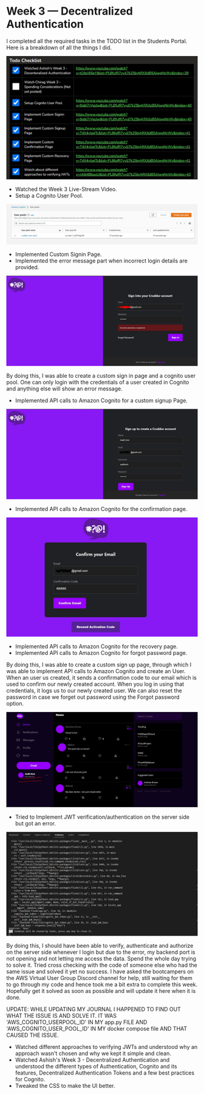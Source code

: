 # Week 3 — Decentralized Authentication

I completed all the required tasks in the TODO list in the Students Portal. Here is a breakdown of all the things I did.

![Screenshot](https://github.com/aaditunni/aws-bootcamp-cruddur-2023/blob/main/journal/week3/todo.JPG)

- Watched the Week 3 Live-Stream Video.
- Setup a Cognito User Pool.

![Screenshot](https://github.com/aaditunni/aws-bootcamp-cruddur-2023/blob/main/journal/week3/userpool.JPG)

- Implemented Custom Signin Page.
- Implemented the error message part when incorrect login details are provided.

![Screenshot](https://github.com/aaditunni/aws-bootcamp-cruddur-2023/blob/main/journal/week3/incorrectlogin.JPG)

By doing this, I was able to create a custom sign in page and a cognito user pool. One can only login with the credentials of a user created in Cognito and anything else will show an error message.

- Implemented API calls to Amazon Cognito for a custom signup Page.

![Screenshot](https://github.com/aaditunni/aws-bootcamp-cruddur-2023/blob/main/journal/week3/customsignup.JPG)

- Implemented API calls to Amazon Cognito for the confirmation page.

![Screenshot](https://github.com/aaditunni/aws-bootcamp-cruddur-2023/blob/main/journal/week3/confirmation.JPG)

- Implemented API calls to Amazon Cognito for the recovery page.
- Implemented API calls to Amazon Cognito for forgot password page.

By doing this, I was able to create a custom sign up page, through which I was able to implement API calls to Amazon Cognito and create an User. When an user us created, it sends a confirmation code to our email which is used to confirm our newly created account. When you log in using that credentials, it logs us to our newly created user. We can also reset the password in case we forget out password using the Forgot password option.

![Screenshot](https://github.com/aaditunni/aws-bootcamp-cruddur-2023/blob/main/journal/week3/signedin.JPG)

- Tried to Implement JWT verification/authentication on the server side but got an error. 

![Screenshot](https://github.com/aaditunni/aws-bootcamp-cruddur-2023/blob/main/journal/week3/backenderror.JPG)

By doing this, I should have been able to verify, authenticate and authorize on the server side whenever I login but due to the error, my backend port is not opening and not letting me access the data. Spend the whole day trying to solve it. Tried cross checking with the code of someone else who had the same issue and solved it yet no success. I have asked the bootcampers on the AWS Virtual User Group Discord channel for help, still waiting for them to go through my code and hence took me a bit extra to complete this week. Hopefully get it solved as soon as possible and will update it here when it is done.

UPDATE: WHILE UPDATING MY JOURNAL I HAPPENED TO FIND OUT WHAT THE ISSUE IS AND SOLVE IT. IT WAS 'AWS_COGNITO_USERPOOL_ID' IN MY app.py FILE AND 'AWS_COGNITO_USER_POOL_ID' IN MY docker compose file AND THAT CAUSED THE ISSUE.

- Watched different approaches to verifying JWTs and understood why an approach wasn't chosen and why we kept it simple and clean.
- Watched Ashish's Week 3 - Decentralized Authentication and understood the different types of Authentication, Cognito and its features, Decentralized Authentication Tokens and a few best practices for Cognito.
- Tweaked the CSS to make the UI better.
